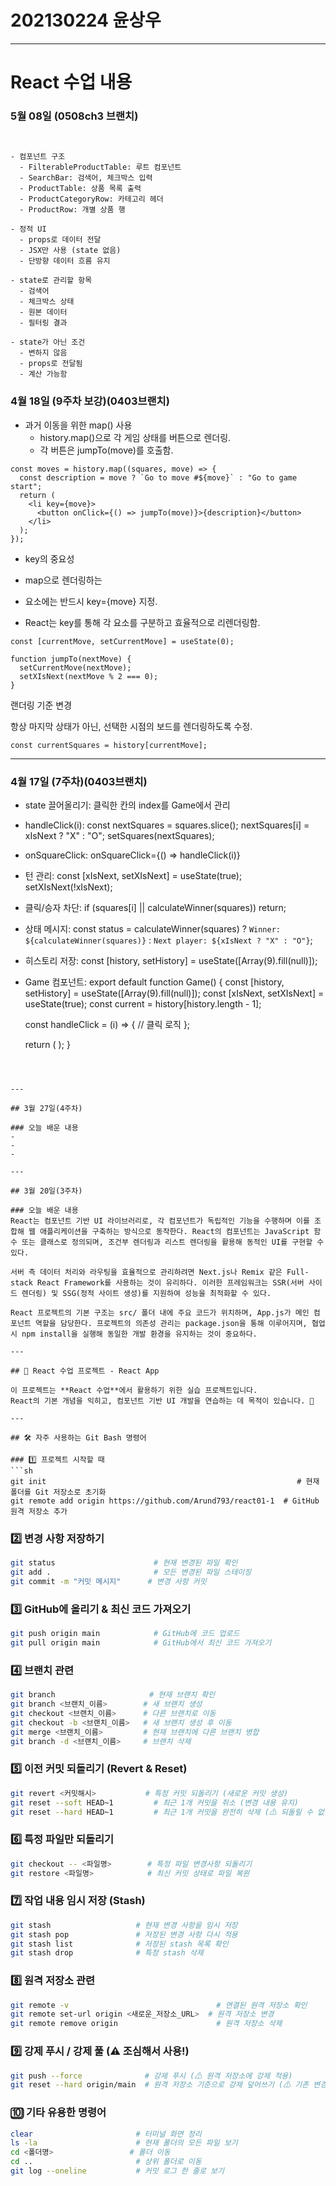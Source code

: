 # 202130224 윤상우

---

# React 수업 내용

### 5월 08일 (0508ch3 브랜치)


```


- 컴포넌트 구조
  - FilterableProductTable: 루트 컴포넌트
  - SearchBar: 검색어, 체크박스 입력
  - ProductTable: 상품 목록 출력
  - ProductCategoryRow: 카테고리 헤더
  - ProductRow: 개별 상품 행

- 정적 UI
  - props로 데이터 전달
  - JSX만 사용 (state 없음)
  - 단방향 데이터 흐름 유지

- state로 관리할 항목
  - 검색어
  - 체크박스 상태
  - 원본 데이터
  - 필터링 결과

- state가 아닌 조건
  - 변하지 않음
  - props로 전달됨
  - 계산 가능함

```

### 4월 18일 (9주차 보강)(0403브랜치)
- 과거 이동을 위한 map() 사용
    - history.map()으로 각 게임 상태를 버튼으로 렌더링.
    - 각 버튼은 jumpTo(move)를 호출함.
```
const moves = history.map((squares, move) => {
  const description = move ? `Go to move #${move}` : "Go to game start";
  return (
    <li key={move}>
      <button onClick={() => jumpTo(move)}>{description}</button>
    </li>
  );
});
```
-  key의 중요성

  - map으로 렌더링하는 <li> 요소에는 반드시 key={move} 지정.

  - React는 key를 통해 각 요소를 구분하고 효율적으로 리렌더링함.
```
const [currentMove, setCurrentMove] = useState(0);

function jumpTo(nextMove) {
  setCurrentMove(nextMove);
  setXIsNext(nextMove % 2 === 0);
}
```
랜더링 기준 변경

항상 마지막 상태가 아닌, 선택한 시점의 보드를 렌더링하도록 수정.
```
const currentSquares = history[currentMove];
```

---

### 4월 17일 (7주차)(0403브랜치)
- state 끌어올리기: 클릭한 칸의 index를 Game에서 관리

- handleClick(i):
const nextSquares = squares.slice();
nextSquares[i] = xIsNext ? "X" : "O";
setSquares(nextSquares);

- onSquareClick:
onSquareClick={() => handleClick(i)}

- 턴 관리:
const [xIsNext, setXIsNext] = useState(true);
setXIsNext(!xIsNext);

- 클릭/승자 차단:
if (squares[i] || calculateWinner(squares)) return;

- 상태 메시지:
const status = calculateWinner(squares)
  ? `Winner: ${calculateWinner(squares)}`
  : `Next player: ${xIsNext ? "X" : "O"}`;

- 히스토리 저장:
const [history, setHistory] = useState([Array(9).fill(null)]);

- Game 컴포넌트:
export default function Game() {
  const [history, setHistory] = useState([Array(9).fill(null)]);
  const [xIsNext, setXIsNext] = useState(true);
  const current = history[history.length - 1];

  const handleClick = (i) => {
    // 클릭 로직
  };

  return (
    <Board squares={current} onSquareClick={handleClick} />
  );
}
```



---

## 3월 27일(4주차)

### 오늘 배운 내용
-
-
-

---

## 3월 20일(3주차)

### 오늘 배운 내용
React는 컴포넌트 기반 UI 라이브러리로, 각 컴포넌트가 독립적인 기능을 수행하며 이를 조합해 웹 애플리케이션을 구축하는 방식으로 동작한다. React의 컴포넌트는 JavaScript 함수 또는 클래스로 정의되며, 조건부 렌더링과 리스트 렌더링을 활용해 동적인 UI를 구현할 수 있다.

서버 측 데이터 처리와 라우팅을 효율적으로 관리하려면 Next.js나 Remix 같은 Full-stack React Framework를 사용하는 것이 유리하다. 이러한 프레임워크는 SSR(서버 사이드 렌더링) 및 SSG(정적 사이트 생성)를 지원하여 성능을 최적화할 수 있다.

React 프로젝트의 기본 구조는 src/ 폴더 내에 주요 코드가 위치하며, App.js가 메인 컴포넌트 역할을 담당한다. 프로젝트의 의존성 관리는 package.json을 통해 이루어지며, 협업 시 npm install을 실행해 동일한 개발 환경을 유지하는 것이 중요하다.

---

## 🎨 React 수업 프로젝트 - React App

이 프로젝트는 **React 수업**에서 활용하기 위한 실습 프로젝트입니다.  
React의 기본 개념을 익히고, 컴포넌트 기반 UI 개발을 연습하는 데 목적이 있습니다. 🚀

---

## 🛠️ 자주 사용하는 Git Bash 명령어

### 1️⃣ 프로젝트 시작할 때
```sh
git init                                                        # 현재 폴더를 Git 저장소로 초기화
git remote add origin https://github.com/Arund793/react01-1  # GitHub 원격 저장소 추가
```

### 2️⃣ 변경 사항 저장하기
```sh
git status                      # 현재 변경된 파일 확인
git add .                       # 모든 변경된 파일 스테이징
git commit -m "커밋 메시지"      # 변경 사항 커밋
```

### 3️⃣ GitHub에 올리기 & 최신 코드 가져오기
```sh
git push origin main            # GitHub에 코드 업로드
git pull origin main            # GitHub에서 최신 코드 가져오기
```

### 4️⃣ 브랜치 관련
```sh
git branch                     # 현재 브랜치 확인
git branch <브랜치_이름>        # 새 브랜치 생성
git checkout <브랜치_이름>      # 다른 브랜치로 이동
git checkout -b <브랜치_이름>   # 새 브랜치 생성 후 이동
git merge <브랜치_이름>         # 현재 브랜치에 다른 브랜치 병합
git branch -d <브랜치_이름>     # 브랜치 삭제
```

### 5️⃣ 이전 커밋 되돌리기 (Revert & Reset)
```sh
git revert <커밋해시>           # 특정 커밋 되돌리기 (새로운 커밋 생성)
git reset --soft HEAD~1         # 최근 1개 커밋을 취소 (변경 내용 유지)
git reset --hard HEAD~1         # 최근 1개 커밋을 완전히 삭제 (⚠ 되돌릴 수 없음!)
```

### 6️⃣ 특정 파일만 되돌리기
```sh
git checkout -- <파일명>        # 특정 파일 변경사항 되돌리기
git restore <파일명>            # 최신 커밋 상태로 파일 복원
```

### 7️⃣ 작업 내용 임시 저장 (Stash)
```sh
git stash                   # 현재 변경 사항을 임시 저장
git stash pop               # 저장된 변경 사항 다시 적용
git stash list              # 저장된 stash 목록 확인
git stash drop              # 특정 stash 삭제
```

### 8️⃣ 원격 저장소 관련
```sh
git remote -v                                 # 연결된 원격 저장소 확인
git remote set-url origin <새로운_저장소_URL>  # 원격 저장소 변경
git remote remove origin                      # 원격 저장소 삭제
```

### 9️⃣ 강제 푸시 / 강제 풀 (⚠ 조심해서 사용!)
```sh
git push --force              # 강제 푸시 (⚠ 원격 저장소에 강제 적용)
git reset --hard origin/main  # 원격 저장소 기준으로 강제 덮어쓰기 (⚠ 기존 변경 사항 삭제됨)
```

### 🔟 기타 유용한 명령어
```sh
clear                       # 터미널 화면 정리
ls -la                      # 현재 폴더의 모든 파일 보기
cd <폴더명>                 # 폴더 이동
cd ..                       # 상위 폴더로 이동
git log --oneline           # 커밋 로그 한 줄로 보기
```
